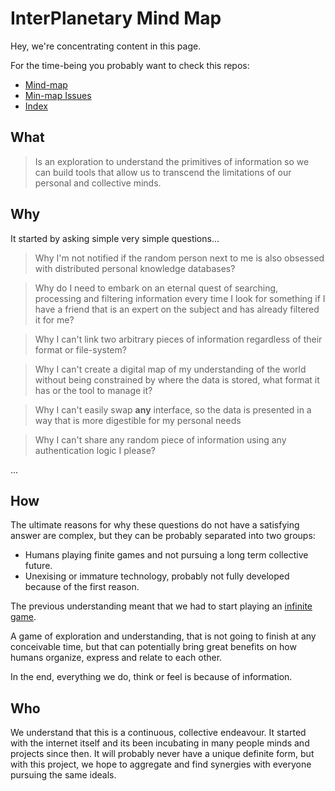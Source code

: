 # InterPlanetary Mind Map

Hey, we're concentrating content in this page.

For the time-being you probably want to check this repos:

- [Mind-map](https://github.com/interplanetarymindmap/mind-map)
- [Min-map Issues](https://github.com/interplanetarymindmap/mind-map/issues)
- [Index](https://github.com/interplanetarymindmap/index)

## What

> Is an exploration to understand the primitives of information so we can build tools that allow us to transcend the limitations of our personal and collective minds.

## Why

It started by asking simple very simple questions...

> Why I'm not notified if the random person next to me is also obsessed with distributed personal knowledge databases?

> Why do I need to embark on an eternal quest of searching, processing and filtering information every time I look for something if I have a friend that is an expert on the subject and has already filtered it for me?

> Why I can't link two arbitrary pieces of information regardless of their format or file-system?

> Why I can't create a digital map of my understanding of the world without being constrained by where the data is stored, what format it has or the tool to manage it?

> Why I can't easily swap **any** interface, so the data is presented in a way that is more digestible for my personal needs

> Why I can't share any random piece of information using any authentication logic I please?

...

## How

The ultimate reasons for why these questions do not have a satisfying answer are complex, but they can be probably separated into two groups:

- Humans playing finite games and not pursuing a long term collective future.
- Unexising or immature technology, probably not fully developed because of the first reason.

The previous understanding meant that we had to start playing an [infinite game](https://en.wikipedia.org/wiki/Finite_and_Infinite_Games).

A game of exploration and understanding, that is not going to finish at any conceivable time, but that can potentially bring great benefits on how humans organize, express and relate to each other.

In the end, everything we do, think or feel is because of information.

## Who

We understand that this is a continuous, collective endeavour. It started with the internet itself and its been incubating in many people minds and projects since then. It will probably never have a unique definite form, but with this project, we hope to aggregate and find synergies with everyone pursuing the same ideals.
